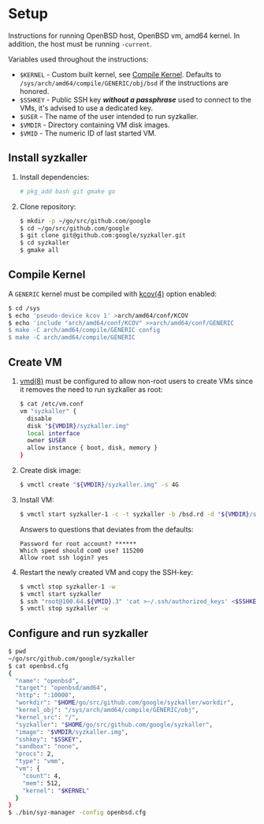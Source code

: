 # Setup

Instructions for running OpenBSD host, OpenBSD vm, amd64 kernel.
In addition, the host must be running `-current`.

Variables used throughout the instructions:

- `$KERNEL` - Custom built kernel, see [Compile Kernel](#compile-kernel).
              Defaults to `/sys/arch/amd64/compile/GENERIC/obj/bsd` if the
              instructions are honored.
- `$SSHKEY` - Public SSH key ***without a passphrase*** used to connect to the
              VMs, it's advised to use a dedicated key.
- `$USER`   - The name of the user intended to run syzkaller.
- `$VMDIR`  - Directory containing VM disk images.
- `$VMID`   - The numeric ID of last started VM.

## Install syzkaller

1. Install dependencies:

   ```sh
   # pkg_add bash git gmake go
   ```

2. Clone repository:

   ```sh
   $ mkdir -p ~/go/src/github.com/google
   $ cd ~/go/src/github.com/google
   $ git clone git@github.com:google/syzkaller.git
   $ cd syzkaller
   $ gmake all
   ```

## Compile Kernel

A `GENERIC` kernel must be compiled with
[kcov(4)](https://man.openbsd.org/kcov.4)
option enabled:

```sh
$ cd /sys
$ echo 'pseudo-device kcov 1' >arch/amd64/conf/KCOV
$ echo 'include "arch/amd64/conf/KCOV" >>arch/amd64/conf/GENERIC
$ make -C arch/amd64/compile/GENERIC config
$ make -C arch/amd64/compile/GENERIC
```

## Create VM

1. [vmd(8)](https://man.openbsd.org/vmd.8)
   must be configured to allow non-root users to create VMs since it removes the
   need to run syzkaller as root:

   ```sh
   $ cat /etc/vm.conf
   vm "syzkaller" {
     disable
     disk "${VMDIR}/syzkaller.img"
     local interface
     owner $USER
     allow instance { boot, disk, memory }
   }
   ```

2. Create disk image:

   ```sh
   $ vmctl create "${VMDIR}/syzkaller.img" -s 4G
   ```

3. Install VM:

   ```sh
   $ vmctl start syzkaller-1 -c -t syzkaller -b /bsd.rd -d "${VMDIR}/syzkaller.img"
   ```

   Answers to questions that deviates from the defaults:

   ```
   Password for root account? ******
   Which speed should com0 use? 115200
   Allow root ssh login? yes
   ```

4. Restart the newly created VM and copy the SSH-key:

   ```sh
   $ vmctl stop syzkaller-1 -w
   $ vmctl start syzkaller
   $ ssh "root@100.64.${VMID}.3" 'cat >~/.ssh/authorized_keys' <$SSHKEY
   $ vmctl stop syzkaller -w
   ```

## Configure and run syzkaller

```sh
$ pwd
~/go/src/github.com/google/syzkaller
$ cat openbsd.cfg
{
  "name": "openbsd",
  "target": "openbsd/amd64",
  "http": ":10000",
  "workdir": "$HOME/go/src/github.com/google/syzkaller/workdir",
  "kernel_obj": "/sys/arch/amd64/compile/GENERIC/obj",
  "kernel_src": "/",
  "syzkaller": "$HOME/go/src/github.com/google/syzkaller",
  "image": "$VMDIR/syzkaller.img",
  "sshkey": "$SSKEY",
  "sandbox": "none",
  "procs": 2,
  "type": "vmm",
  "vm": {
    "count": 4,
    "mem": 512,
    "kernel": "$KERNEL"
  }
}
$ ./bin/syz-manager -config openbsd.cfg
```
